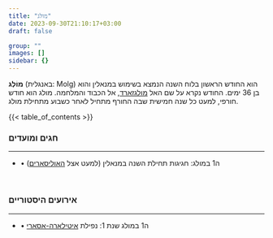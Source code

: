 ```yaml
---
title: "מולג"
date: 2023-09-30T21:10:17+03:00
draft: false

group: ""
images: []
sidebar: {}
---
```


**מוֹלְג** (באנגלית: Molg) הוא החודש הראשון בלוח השנה הנמצא בשימוש במנאלין והוא בן 36 ימים. החודש נקרא על שם האל [מולגזארד](../../../deities/molgazard), אל הכבוד והמלחמה. מולג הוא חודש חורפי, למעט כל שנה חמישית שבה החורף מתחיל לאחר כשבוע מתחילת מולג.

<!--more-->

{{< table_of_contents >}}

### חגים ומועדים

---

- &bull; ה1 במולג: חגיגות תחילת השנה במנאלין (למעט אצל [האוליסארים](../../../races/ulisary))

&nbsp;

### אירועים היסטוריים

---

- &bull; ה1 במולג שנת 1: נפילת [איטילארה-אסארי](../../../settlements/itilara-asari)
